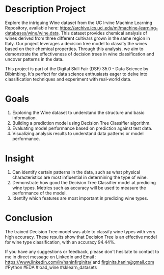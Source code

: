 # Description Project
Explore the intriguing Wine dataset from the UC Irvine Machine Learning Repository, available here: https://archive.ics.uci.edu/ml/machine-learning-databases/wine/wine.data. This dataset provides chemical analysis of wines derived from three different cultivars grown in the same region in Italy. Our project leverages a decision tree model to classify the wines based on their chemical properties. Through this analysis, we aim to demonstrate the effectiveness of decision trees in wine classification and uncover patterns in the data.

This project is part of the Digital Skill Fair (DSF) 35.0 - Data Science by Dibimbing. It's perfect for data science enthusiasts eager to delve into classification techniques and experiment with real-world data.

# Goals
1. Exploring the Wine dataset to understand the structure and basic information.
2. Building a prediction model using Decision Tree Classifier algorithm.
3. Evaluating model performance based on prediction against test data.
4. Visualizing analysis results to understand data patterns or model performance.

# Insight
1. Can identify certain patterns in the data, such as what physical characteristics are most influential in determining the type of wine.
2. Demonstrate how good the Decision Tree Classifier model at predicing wine types. Metrics such as accuracy will be used to measure the performance of the model.
3. Identify which features are most important in predicing wine types.

# Conclusion
The trained Decision Tree model was able to classify wine types with very high accuracy. These results show that Decision Tree is an effective model for wine type classification, with an accuracy 94.44%.

If you have any suggestions or feedback, please don't hesitate to contact to me in direct message on LinkedIn and Email : https://www.linkedin.com/in/haninfirginita/ and firginita.hanin@gmail.com #Python #EDA #load_wine #sklearn_datasets
